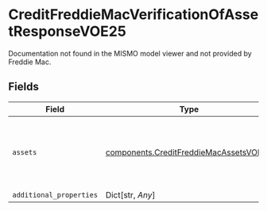 # CreditFreddieMacVerificationOfAssetResponseVOE25

Documentation not found in the MISMO model viewer and not provided by Freddie Mac.


## Fields

| Field                                                                                            | Type                                                                                             | Required                                                                                         | Description                                                                                      |
| ------------------------------------------------------------------------------------------------ | ------------------------------------------------------------------------------------------------ | ------------------------------------------------------------------------------------------------ | ------------------------------------------------------------------------------------------------ |
| `assets`                                                                                         | [components.CreditFreddieMacAssetsVOE25](../../models/components/creditfreddiemacassetsvoe25.md) | :heavy_check_mark:                                                                               | Documentation not found in the MISMO model viewer and not provided by Freddie Mac.               |
| `additional_properties`                                                                          | Dict[str, *Any*]                                                                                 | :heavy_minus_sign:                                                                               | N/A                                                                                              |